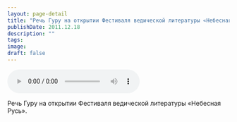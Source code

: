 ```yaml
---
layout: page-detail
title: "Речь Гуру на открытии Фестиваля ведической литературы «Небесная Русь»"
publishDate: 2011.12.18
description: ""
tags:
image:
draft: false
---
```


<audio title="2011.12.18 - Речь Гуру на открытии Фестиваля ведической литературы «Небесная Русь».mp3" src="https://filer-api.advayta.org/v1.0/public/files/73411" controls=""></audio>

 Речь Гуру на открытии Фестиваля ведической литературы «Небесная Русь». 

  

